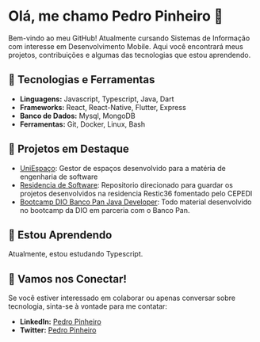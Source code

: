 # Olá, me chamo Pedro Pinheiro 👋

Bem-vindo ao meu GitHub! Atualmente cursando Sistemas de Informação com interesse em Desenvolvimento Mobile. Aqui você encontrará meus projetos, contribuições e algumas das tecnologias que estou aprendendo.

## 🚀 Tecnologias e Ferramentas

- **Linguagens:**  Javascript, Typescript, Java, Dart
- **Frameworks:** React, React-Native, Flutter, Express
- **Banco de Dados:** Mysql, MongoDB
- **Ferramentas:** Git, Docker, Linux, Bash

## 📂 Projetos em Destaque

- [UniEspaço](https://github.com/phplemos/uniespaco): Gestor de espaços desenvolvido para a matéria de engenharia de software
- [Residencia de Software](https://github.com/phplemos/residencia-de-software): Repositorio direcionado para guardar os projetos desenvolvidos na residencia Restic36 fomentado pelo CEPEDI
- [Bootcamp DIO Banco Pan Java Developer](https://github.com/phplemos/dio-pan-bootcamp): Todo material desenvolvido no bootcamp da DIO em parceria com o Banco Pan.

## 🌱 Estou Aprendendo

Atualmente, estou estudando Typescript.

## 🤝 Vamos nos Conectar!

Se você estiver interessado em colaborar ou apenas conversar sobre tecnologia, sinta-se à vontade para me contatar:

- **LinkedIn:** [Pedro Pinheiro](https://www.linkedin.com/in/phplemos)
- **Twitter:** [Pedro Pinheiro](https://twitter.com/phplemos)

